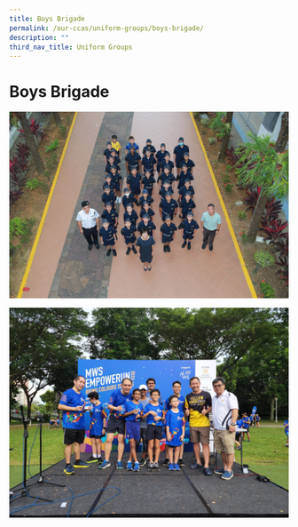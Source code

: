 ```yaml
---
title: Boys Brigade
permalink: /our-ccas/uniform-groups/boys-brigade/
description: ""
third_nav_title: Uniform Groups
---
```

# **Boys Brigade**

![](/images/boys%20brigade%202.JPG)

![](/images/boys%20brigade.jpg)

